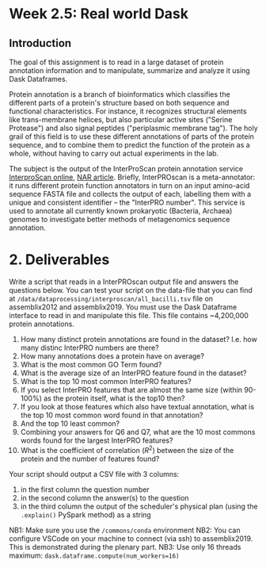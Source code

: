 # Week 2.5: Real world Dask


## Introduction

The goal of this assignment is to read in a large dataset of protein annotation information and to manipulate, summarize and analyze it using Dask Dataframes.

Protein annotation is a branch of bioinformatics which classifies the different parts of a protein's structure based on both sequence and functional characteristics. For instance, it recognizes structural elements like trans-membrane helices, but also particular active sites ("Serine Protease") and also signal peptides ("periplasmic membrane tag"). The holy grail of this field is to use these different annotations of parts of the protein sequence, and to combine them to predict the function of the protein as a whole, without having to carry out actual experiments in the lab.

The subject is the output of the InterProScan protein annotation service [InterproScan online](http://www.ebi.ac.uk/interpro/), [NAR article](https://academic.oup.com/nar/article/49/D1/D344/5958491). Briefly, InterPROscan is a meta-annotator: it runs different protein function annotators in turn on an input amino-acid sequence FASTA file and collects the output of each, labelling them with a unique and consistent identifier – the "InterPRO number". This service is used to annotate all currently known prokaryotic (Bacteria, Archaea) genomes to investigate better methods of metagenomics sequence annotation.

# 2. Deliverables

Write a script that reads in a InterPROscan output file and answers the questions below. You can test your script on the data-file that you can find at `/data/dataprocessing/interproscan/all_bacilli.tsv` file on assemblix2012 and assemblix2019. You must use the Dask Dataframe interface to read in and manipulate this file. This file contains ~4,200,000 protein annotations. 

1. How many distinct protein annotations are found in the dataset? I.e. how many distinc InterPRO numbers are there?
2. How many annotations does a protein have on average?
3. What is the most common GO Term found?
4. What is the average size of an InterPRO feature found in the dataset?
5. What is the top 10 most common InterPRO features?
6. If you select InterPRO features that are almost the same size (within 90-100%) as the protein itself, what is the top10 then?
7. If you look at those features which also have textual annotation, what is the top 10 most common word found in that annotation?
8. And the top 10 least common?
9. Combining your answers for Q6 and Q7, what are the 10 most commons words found for the largest InterPRO features?
10. What is the coefficient of correlation ($R^2$) between the size of the protein and the number of features found?

Your script should output a CSV file with 3 columns:

1. in the first column the question number
2. in the second column the answer(s) to the question
3. in the third column the output of the scheduler's physical plan (using the `.explain()` PySpark method) as a string

NB1: Make sure you use the `/commons/conda` environment
NB2: You can configure VSCode on your machine to connect (via ssh) to assemblix2019. This is demonstrated during the plenary part.
NB3: Use only 16 threads maximum: `dask.dataframe.compute(num_workers=16)`